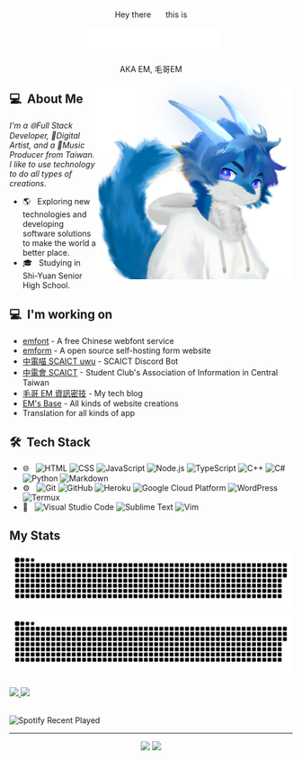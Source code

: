 <!-- @format -->

<div align=center>
Hey there <img src=hi.svg width=18px height=18px
alt=👋 > this is  

<a src=http://elvismao.com><img src=name.svg width=250px
alt=👋></a>

AKA EM, 毛哥EM
</div>
<img src="https://raw.githubusercontent.com/Edit-Mr/Edit-Mr/main/avatar.PNG" align="right" width="350px" style=max-width:50vw;>

## 💻 &nbsp;About Me

_I'm a 🌐Full Stack Developer, 🎨Digital Artist, and a 🎵Music Producer from Taiwan. I like to use technology to do all types of creations._

-   🌎 &nbsp; Exploring new technologies and developing software solutions to make the world a better place.
-   🎓 &nbsp; Studying in Shi-Yuan Senior High School.

## 💻 &nbsp;I'm working on

-   [emfont](https://github.com/emfont/emfont) - A free Chinese webfont service
-   [emform](https://github.com/Edit-Mr/emform) - A open source self-hosting form website
-   [中電喵 SCAICT uwu](https://github.com/SCAICT/SCAICT-uwu) - SCAICT Discord Bot
-   [中電會 SCAICT](https://github.com/SCAICT) - Student Club's Association of Information in Central Taiwan
-   [毛哥 EM 資訊密技](http://em-tec.github.io/) - My tech blog
-   [EM's Base](https://edit-mr.github.io/) - All kinds of website creations
-   Translation for all kinds of app

## 🛠 &nbsp;Tech Stack

-   🌐 &nbsp;
    ![HTML](https://img.shields.io/badge/-HTML-333333?style=flat&logo=HTML5)
    ![CSS](https://img.shields.io/badge/-CSS-333333?style=flat&logo=CSS3&logoColor=1572B6)
    ![JavaScript](https://img.shields.io/badge/-JavaScript-333333?style=flat&logo=javascript)
    ![Node.js](https://img.shields.io/badge/-Node.js-333333?style=flat&logo=node.js)
    ![TypeScript](https://img.shields.io/badge/-TypeScript-333333?style=flat&logo=typescript)
    ![C++](https://img.shields.io/badge/-C++-333333?style=flat&logo=C)
    ![C#](https://img.shields.io/badge/-C%23-333333?style=flat&logo=c#)
    ![Python](https://img.shields.io/badge/-Python-333333?style=flat&logo=python)
    ![Markdown](https://img.shields.io/badge/-Markdown-333333?style=flat&logo=markdown)
-   ⚙️ &nbsp;
    ![Git](https://img.shields.io/badge/-Git-333333?style=flat&logo=git)
    ![GitHub](https://img.shields.io/badge/-GitHub-333333?style=flat&logo=github)
    ![Heroku](https://img.shields.io/badge/-Heroku-333333?style=flat&logo=heroku)
    ![Google Cloud Platform](https://img.shields.io/badge/-Google_Cloud_Platform-333333?style=flat&logo=google-cloud)
    ![WordPress](https://img.shields.io/badge/-WordPress-333333?style=flat&logo=wordpress)
    ![Termux](https://img.shields.io/badge/-Termux-333333?style=flat&logo=termux)
-   🔧 &nbsp;
    ![Visual Studio Code](https://img.shields.io/badge/-Visual%20Studio%20Code-333333?style=flat&logo=visual-studio-code&logoColor=007ACC)
    ![Sublime Text](https://img.shields.io/badge/-Sublime%20Text-333333?style=flat&logo=sublime-text)
    ![Vim](https://img.shields.io/badge/-Vim-333333?style=flat&logo=vim)

## My Stats

<p>
  
![GitHub Snake Light](https://raw.githubusercontent.com/Edit-Mr/Edit-Mr/output/github-contribution-grid-snake.svg#gh-light-mode-only)
![GitHub Snake dark](https://raw.githubusercontent.com/Edit-Mr/Edit-Mr/output/github-contribution-grid-snake-dark.svg#gh-dark-mode-only)
  
<a href="https://github.com/Edit-Mr">
  <img height="180em" src="https://github-readme-stats.vercel.app/api?username=Edit-Mr&show_icons=true&theme=radical" />
  <img height="180em" src="https://github-readme-stats-eight-theta.vercel.app/api/top-langs/?username=Edit-Mr&theme=radical&layout=compact&exclude_lang=java+r" />
</a>
<br><br>

![Spotify Recent Played](https://spotify-recently-played-readme.vercel.app/api?user=316utiv7pxnxemadfs54tszefzwm&unique=true)

</p>
  
*****
  
<p align="center">
<a href="mailto:info@elvismao.com"><img src="https://img.shields.io/badge/-info@elvismao.com-D14836?style=flat-square&logo=Gmail&logoColor=white"/></a>
<img src="https://komarev.com/ghpvc/?username=edit-mr&style=flat-square"/>
</p>
